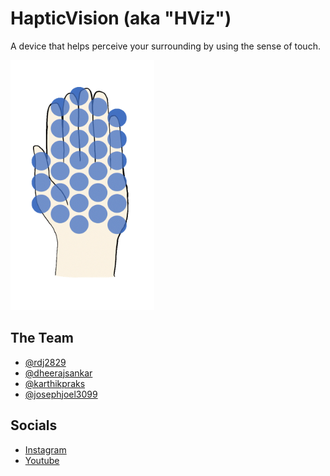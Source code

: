 
# HapticVision (aka "HViz")
A device that helps perceive your surrounding by using the sense of touch. 

<img src="https://github.com/Haptic-Vision/Documentation/blob/48967f1653fec708ade78a39c4cb524c40eee959/pulsating.gif" width="230" height="400">

## The Team
- [@rdj2829](https://github.com/rdj2829)
- [@dheerajsankar](https://github.com/dheerajsankar)
- [@karthikpraks]()
- [@josephjoel3099](https://github.com/josephjoel3099)

## Socials
- [Instagram]()
- [Youtube]()
